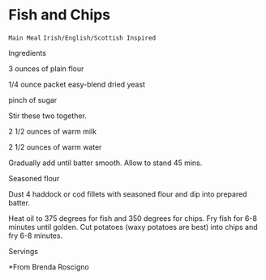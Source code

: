 # Fish and Chips

`Main Meal` `Irish/English/Scottish Inspired`

 

  Ingredients  

  3 ounces of plain flour

1/4 ounce packet easy-blend dried yeast

pinch of sugar

Stir these two together.

2 1/2 ounces of warm milk

2 1/2 ounces of warm water

Gradually add until batter smooth. Allow to stand 45 mins.

Seasoned flour

Dust 4 haddock or cod fillets with seasoned flour and dip into prepared batter.

Heat oil to 375 degrees for fish and 350 degrees for chips. Fry fish for 6-8 minutes until golden. Cut potatoes (waxy potatoes are best) into chips and fry 6-8 minutes. 

  

  Servings  

*From Brenda Roscigno

   
